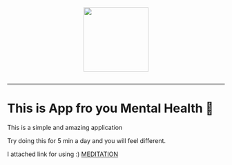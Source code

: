<h1 align="center">
<img src="https://media2.giphy.com/media/FAFo1M7EC4gRZ4HETH/200w.webp?cid=ecf05e47ot2mk0sg65q2wizol9tgtti0391tu8335mr296pq&ep=v1_gifs_search&rid=200w.webp&ct=g" height="150"</h1>

  ---

  # This is App fro you Mental Health 🫶

  This is a simple and amazing application
  
Try doing this for 5 min a day and you will feel different.


I attached link for using :)
 <a href="https://frequent-dirt-track.glitch.me/" target="_blank">MEDITATION</a> 

  

